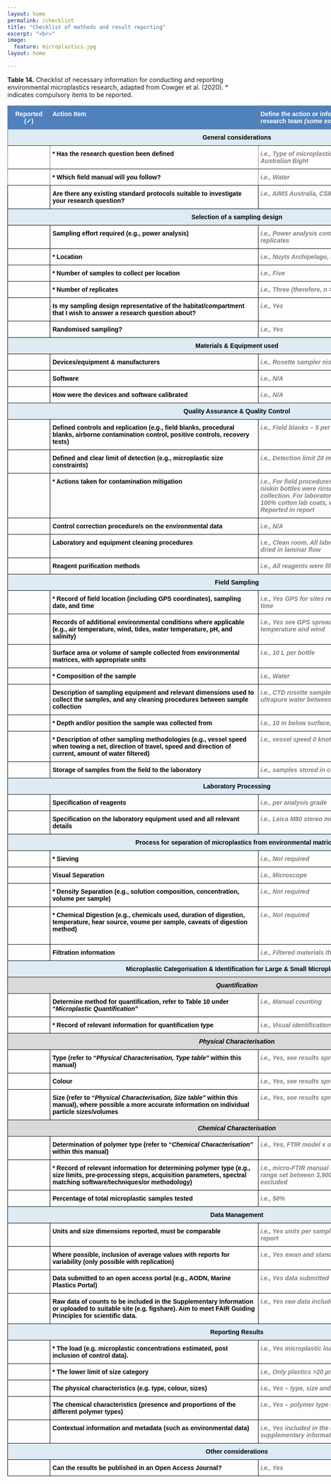 ```yaml
---
layout: home
permalink: /checklist
title: "Checklist of methods and result reporting"
excerpt: "<br>"
image:
  feature: microplastics.jpg
layout: home

---
```


**Table 14.** Checklist of necessary information for conducting and reporting environmental microplastics research, adapted from Cowger et al. (2020). * indicates compulsory items to be reported. 

<style type="text/css">
.tg  {border-collapse:collapse;border-spacing:0;}
.tg td{border-color:black;border-style:solid;border-width:1px;font-family:Arial, sans-serif;font-size:14px;
  overflow:hidden;padding:10px 5px;word-break:normal;}
.tg th{border-color:black;border-style:solid;border-width:1px;font-family:Arial, sans-serif;font-size:14px;
  font-weight:normal;overflow:hidden;padding:10px 5px;word-break:normal;}
.tg .tg-qyit{background-color:#D9D9D9;font-style:italic;font-weight:bold;text-align:center;vertical-align:top}
.tg .tg-1wig{font-weight:bold;text-align:left;vertical-align:top}
.tg .tg-0ryw{color:#7F7F7F;font-style:italic;font-weight:bold;text-align:left;vertical-align:top}
.tg .tg-udk0{background-color:#DEEBF4;border-color:inherit;font-weight:bold;text-align:center;vertical-align:top}
.tg .tg-tjft{background-color:#DEEBF4;font-weight:bold;text-align:center;vertical-align:top}
.tg .tg-zv36{background-color:#ffffff;border-color:inherit;font-weight:bold;text-align:left;vertical-align:top}
.tg .tg-8jfo{background-color:#ffffff;border-color:inherit;color:#7F7F7F;font-style:italic;font-weight:bold;text-align:left;
  vertical-align:top}
.tg .tg-gjb5{background-color:#4F81BD;border-color:inherit;color:#FFF;font-weight:bold;text-align:center;vertical-align:top}
.tg .tg-1f03{background-color:#4F81BD;border-color:inherit;color:#FFF;font-weight:bold;text-align:left;vertical-align:top}
.tg .tg-7g6k{background-color:#ffffff;border-color:inherit;font-weight:bold;text-align:center;vertical-align:top}
.tg .tg-amwm{font-weight:bold;text-align:center;vertical-align:top}
</style>
<table class="tg" style="undefined;table-layout: fixed; width: 1038px"><colgroup>
<col style="width: 96px">
<col style="width: 471px">
<col style="width: 471px">
</colgroup>
<thead>
  <tr>
    <th class="tg-gjb5"><span style="font-weight:700;font-style:normal;text-decoration:none;color:#FFF;background-color:transparent">Reported (✓)</span></th>
    <th class="tg-1f03"><span style="font-weight:700;font-style:normal;text-decoration:none;color:#FFF;background-color:transparent">Action Item</span></th>
    <th class="tg-1f03"><span style="font-weight:700;font-style:normal;text-decoration:none;color:#FFF;background-color:transparent">Define the action or information determined by you and your research team </span><span style="font-weight:700;font-style:italic;text-decoration:none;color:#FFF;background-color:transparent">(some examples provided)</span></th>
  </tr></thead>
<tbody>
  <tr>
    <td class="tg-udk0" colspan="3"><span style="font-weight:700;font-style:normal;text-decoration:none;color:#000;background-color:transparent">General considerations</span></td>
  </tr>
  <tr>
    <td class="tg-7g6k"><span style="font-weight:700;font-style:normal;text-decoration:none;color:#000"> </span></td>
    <td class="tg-zv36"><span style="font-weight:700;font-style:normal;text-decoration:none;color:#000">* Has the research question been defined</span></td>
    <td class="tg-8jfo"><span style="font-weight:700;font-style:italic;text-decoration:none;color:#7F7F7F">i.e., Type of microplastics in sea surface waters in the Great Australian Bight</span></td>
  </tr>
  <tr>
    <td class="tg-7g6k"><span style="font-weight:700;font-style:normal;text-decoration:none;color:#000"> </span></td>
    <td class="tg-zv36"><span style="font-weight:700;font-style:normal;text-decoration:none;color:#000">* Which field manual will you follow?</span></td>
    <td class="tg-8jfo"><span style="font-weight:700;font-style:italic;text-decoration:none;color:#7F7F7F">i.e., Water</span></td>
  </tr>
  <tr>
    <td class="tg-amwm"><span style="font-weight:700;font-style:normal;text-decoration:none;color:#000;background-color:transparent"> </span></td>
    <td class="tg-1wig"><span style="font-weight:700;font-style:normal;text-decoration:none;color:#000;background-color:transparent">Are there any existing standard protocols suitable to investigate your research question?</span></td>
    <td class="tg-0ryw"><span style="font-weight:700;font-style:italic;text-decoration:none;color:#7F7F7F;background-color:transparent">i.e., AIMS Australia, CSIRO Australia </span></td>
  </tr>
  <tr>
    <td class="tg-tjft" colspan="3"><span style="font-weight:700;font-style:normal;text-decoration:none;color:#000;background-color:transparent">Selection of a sampling design</span></td>
  </tr>
  <tr>
    <td class="tg-amwm"><span style="font-weight:700;font-style:normal;text-decoration:none;color:#000;background-color:transparent"> </span></td>
    <td class="tg-1wig"><span style="font-weight:700;font-style:normal;text-decoration:none;color:#000;background-color:transparent">Sampling effort required (e.g., power analysis)</span></td>
    <td class="tg-0ryw"><span style="font-weight:700;font-style:italic;text-decoration:none;color:#7F7F7F;background-color:transparent">i.e., Power analysis completed indicated we needed a minimum of 3 replicates</span></td>
  </tr>
  <tr>
    <td class="tg-amwm"><span style="font-weight:700;font-style:normal;text-decoration:none;color:#000;background-color:transparent"> </span></td>
    <td class="tg-1wig"><span style="font-weight:700;font-style:normal;text-decoration:none;color:#000;background-color:transparent">* Location</span></td>
    <td class="tg-0ryw"><span style="font-weight:700;font-style:italic;text-decoration:none;color:#7F7F7F;background-color:transparent">i.e., Nuyts Archipelago, Great Australian Bight </span></td>
  </tr>
  <tr>
    <td class="tg-amwm"><span style="font-weight:700;font-style:normal;text-decoration:none;color:#000;background-color:transparent"> </span></td>
    <td class="tg-1wig"><span style="font-weight:700;font-style:normal;text-decoration:none;color:#000;background-color:transparent">* Number of samples to collect per location</span></td>
    <td class="tg-0ryw"><span style="font-weight:700;font-style:italic;text-decoration:none;color:#7F7F7F;background-color:transparent">i.e., Five</span></td>
  </tr>
  <tr>
    <td class="tg-amwm"><span style="font-weight:700;font-style:normal;text-decoration:none;color:#000;background-color:transparent"> </span></td>
    <td class="tg-1wig"><span style="font-weight:700;font-style:normal;text-decoration:none;color:#000;background-color:transparent">* Number of replicates</span></td>
    <td class="tg-0ryw"><span style="font-weight:700;font-style:italic;text-decoration:none;color:#7F7F7F;background-color:transparent">i.e., Three (therefore, n = 3, N = 15)</span></td>
  </tr>
  <tr>
    <td class="tg-amwm"><span style="font-weight:700;font-style:normal;text-decoration:none;color:#000;background-color:transparent"> </span></td>
    <td class="tg-1wig"><span style="font-weight:700;font-style:normal;text-decoration:none;color:#000;background-color:transparent">Is my sampling design representative of the habitat/compartment that I wish to answer a research question about?</span></td>
    <td class="tg-0ryw"><span style="font-weight:700;font-style:italic;text-decoration:none;color:#7F7F7F;background-color:transparent">i.e., Yes </span></td>
  </tr>
  <tr>
    <td class="tg-amwm"><span style="font-weight:700;font-style:normal;text-decoration:none;color:#000;background-color:transparent"> </span></td>
    <td class="tg-1wig"><span style="font-weight:700;font-style:normal;text-decoration:none;color:#000;background-color:transparent">Randomised sampling?</span></td>
    <td class="tg-0ryw"><span style="font-weight:700;font-style:italic;text-decoration:none;color:#7F7F7F;background-color:transparent">i.e., Yes</span></td>
  </tr>
  <tr>
    <td class="tg-tjft" colspan="3"><span style="font-weight:700;font-style:normal;text-decoration:none;color:#000;background-color:transparent">Materials &amp; Equipment used</span></td>
  </tr>
  <tr>
    <td class="tg-amwm"><span style="font-weight:700;font-style:normal;text-decoration:none;color:#000;background-color:transparent"> </span></td>
    <td class="tg-1wig"><span style="font-weight:700;font-style:normal;text-decoration:none;color:#000;background-color:transparent">Devices/equipment &amp; manufacturers</span></td>
    <td class="tg-0ryw"><span style="font-weight:700;font-style:italic;text-decoration:none;color:#7F7F7F;background-color:transparent">i.e., Rosette sampler niskin bottles</span></td>
  </tr>
  <tr>
    <td class="tg-amwm"><span style="font-weight:700;font-style:normal;text-decoration:none;color:#000;background-color:transparent"> </span></td>
    <td class="tg-1wig"><span style="font-weight:700;font-style:normal;text-decoration:none;color:#000;background-color:transparent">Software</span></td>
    <td class="tg-0ryw"><span style="font-weight:700;font-style:italic;text-decoration:none;color:#7F7F7F;background-color:transparent">i.e., N/A</span></td>
  </tr>
  <tr>
    <td class="tg-amwm"><span style="font-weight:700;font-style:normal;text-decoration:none;color:#000;background-color:transparent"> </span></td>
    <td class="tg-1wig"><span style="font-weight:700;font-style:normal;text-decoration:none;color:#000;background-color:transparent">How were the devices and software calibrated</span></td>
    <td class="tg-0ryw"><span style="font-weight:700;font-style:italic;text-decoration:none;color:#7F7F7F;background-color:transparent">i.e., N/A</span></td>
  </tr>
  <tr>
    <td class="tg-tjft" colspan="3"><span style="font-weight:700;font-style:normal;text-decoration:none;color:#000;background-color:transparent">Quality Assurance &amp; Quality Control</span></td>
  </tr>
  <tr>
    <td class="tg-1wig"><span style="font-weight:700;font-style:normal;text-decoration:none;color:#000;background-color:transparent"> </span></td>
    <td class="tg-1wig"><span style="font-weight:700;font-style:normal;text-decoration:none;color:#000;background-color:transparent">Defined controls and replication (e.g., field blanks, procedural blanks, airborne contamination control, positive controls, recovery tests)</span></td>
    <td class="tg-0ryw"><span style="font-weight:700;font-style:italic;text-decoration:none;color:#7F7F7F;background-color:transparent">i.e., Field blanks – 5 per site, Procedural blanks – every 10 samples</span></td>
  </tr>
  <tr>
    <td class="tg-1wig"><span style="font-weight:700;font-style:normal;text-decoration:none;color:#000;background-color:transparent"> </span></td>
    <td class="tg-1wig"><span style="font-weight:700;font-style:normal;text-decoration:none;color:#000;background-color:transparent">Defined and clear limit of detection (e.g., microplastic size constraints)</span></td>
    <td class="tg-0ryw"><span style="font-weight:700;font-style:italic;text-decoration:none;color:#7F7F7F;background-color:transparent">i.e., Detection limit 20 mm</span></td>
  </tr>
  <tr>
    <td class="tg-1wig"><span style="font-weight:700;font-style:normal;text-decoration:none;color:#000;background-color:transparent"> </span></td>
    <td class="tg-1wig"><span style="font-weight:700;font-style:normal;text-decoration:none;color:#000;background-color:transparent">* Actions taken for contamination mitigation</span></td>
    <td class="tg-0ryw"><span style="font-weight:700;font-style:italic;text-decoration:none;color:#7F7F7F;background-color:transparent">i.e., For field procedures cotton clothing was worn by operators and niskin bottles were rinsed with ultrapure water between sample collection. For laboratory procedures a laminar hood was used, and 100% cotton lab coats, with leather boots worn in the laboratory. Reported in report</span></td>
  </tr>
  <tr>
    <td class="tg-1wig"><span style="font-weight:700;font-style:normal;text-decoration:none;color:#000;background-color:transparent"> </span></td>
    <td class="tg-1wig"><span style="font-weight:700;font-style:normal;text-decoration:none;color:#000;background-color:transparent">Control correction procedure/s on the environmental data</span></td>
    <td class="tg-0ryw"><span style="font-weight:700;font-style:italic;text-decoration:none;color:#7F7F7F;background-color:transparent">i.e., N/A</span></td>
  </tr>
  <tr>
    <td class="tg-1wig"><span style="font-weight:700;font-style:normal;text-decoration:none;color:#000;background-color:transparent"> </span></td>
    <td class="tg-1wig"><span style="font-weight:700;font-style:normal;text-decoration:none;color:#000;background-color:transparent">Laboratory and equipment cleaning procedures</span></td>
    <td class="tg-0ryw"><span style="font-weight:700;font-style:italic;text-decoration:none;color:#7F7F7F;background-color:transparent">i.e., Clean room. All labware were washed with ultrapure water and dried in laminar flow</span></td>
  </tr>
  <tr>
    <td class="tg-1wig"><span style="font-weight:700;font-style:normal;text-decoration:none;color:#000;background-color:transparent"> </span></td>
    <td class="tg-1wig"><span style="font-weight:700;font-style:normal;text-decoration:none;color:#000;background-color:transparent">Reagent purification methods</span></td>
    <td class="tg-0ryw"><span style="font-weight:700;font-style:italic;text-decoration:none;color:#7F7F7F;background-color:transparent">i.e., All reagents were filtered with 0.45 mm filter paper</span></td>
  </tr>
  <tr>
    <td class="tg-tjft" colspan="3"><span style="font-weight:700;font-style:normal;text-decoration:none;color:#000;background-color:transparent">Field Sampling</span></td>
  </tr>
  <tr>
    <td class="tg-1wig"><span style="font-weight:700;font-style:normal;text-decoration:none;color:#000;background-color:transparent"> </span></td>
    <td class="tg-1wig"><span style="font-weight:700;font-style:normal;text-decoration:none;color:#000;background-color:transparent">* Record of field location (including GPS coordinates), sampling date, and time</span></td>
    <td class="tg-0ryw"><span style="font-weight:700;font-style:italic;text-decoration:none;color:#7F7F7F;background-color:transparent">i.e., Yes GPS for sites recorded in excel spreadsheet with dates and time</span></td>
  </tr>
  <tr>
    <td class="tg-1wig"><span style="font-weight:700;font-style:normal;text-decoration:none;color:#000;background-color:transparent"> </span></td>
    <td class="tg-1wig"><span style="font-weight:700;font-style:normal;text-decoration:none;color:#000;background-color:transparent">Records of additional environmental conditions where applicable (e.g., air temperature, wind, tides, water temperature, pH, and salinity)</span></td>
    <td class="tg-0ryw"><span style="font-weight:700;font-style:italic;text-decoration:none;color:#7F7F7F;background-color:transparent">i.e., Yes see GPS spreadsheet for recorded water and air temperature and wind</span></td>
  </tr>
  <tr>
    <td class="tg-1wig"><span style="font-weight:700;font-style:normal;text-decoration:none;color:#000;background-color:transparent"> </span></td>
    <td class="tg-1wig"><span style="font-weight:700;font-style:normal;text-decoration:none;color:#000;background-color:transparent">Surface area or volume of sample collected from environmental matrices, with appropriate units</span></td>
    <td class="tg-0ryw"><span style="font-weight:700;font-style:italic;text-decoration:none;color:#7F7F7F;background-color:transparent">i.e., 10 L per bottle </span></td>
  </tr>
  <tr>
    <td class="tg-1wig"><span style="font-weight:700;font-style:normal;text-decoration:none;color:#000;background-color:transparent"> </span></td>
    <td class="tg-1wig"><span style="font-weight:700;font-style:normal;text-decoration:none;color:#000;background-color:transparent">* Composition of the sample</span></td>
    <td class="tg-0ryw"><span style="font-weight:700;font-style:italic;text-decoration:none;color:#7F7F7F;background-color:transparent">i.e., Water</span></td>
  </tr>
  <tr>
    <td class="tg-1wig"><span style="font-weight:700;font-style:normal;text-decoration:none;color:#000;background-color:transparent"> </span></td>
    <td class="tg-1wig"><span style="font-weight:700;font-style:normal;text-decoration:none;color:#000;background-color:transparent">Description of sampling equipment and relevant dimensions used to collect the samples, and any cleaning procedures between sample collection</span></td>
    <td class="tg-0ryw"><span style="font-weight:700;font-style:italic;text-decoration:none;color:#7F7F7F;background-color:transparent">i.e., CTD rosette sampler brand x. Niskin bottles were rinsed with ultrapure water between sample collection </span></td>
  </tr>
  <tr>
    <td class="tg-1wig"><span style="font-weight:700;font-style:normal;text-decoration:none;color:#000;background-color:transparent"> </span></td>
    <td class="tg-1wig"><span style="font-weight:700;font-style:normal;text-decoration:none;color:#000;background-color:transparent">* Depth and/or position the sample was collected from</span></td>
    <td class="tg-0ryw"><span style="font-weight:700;font-style:italic;text-decoration:none;color:#7F7F7F;background-color:transparent">i.e., 10 m below surface, &gt;1 km from shore</span></td>
  </tr>
  <tr>
    <td class="tg-1wig"><span style="font-weight:700;font-style:normal;text-decoration:none;color:#000;background-color:transparent"> </span></td>
    <td class="tg-1wig"><span style="font-weight:700;font-style:normal;text-decoration:none;color:#000;background-color:transparent">* Description of other sampling methodologies (e.g., vessel speed when towing a net, direction of travel, speed and direction of current, amount of water filtered)</span></td>
    <td class="tg-0ryw"><span style="font-weight:700;font-style:italic;text-decoration:none;color:#7F7F7F;background-color:transparent">i.e., vessel speed 0 knots, wind 10 knots SW,  </span></td>
  </tr>
  <tr>
    <td class="tg-1wig"><span style="font-weight:700;font-style:normal;text-decoration:none;color:#000;background-color:transparent"> </span></td>
    <td class="tg-1wig"><span style="font-weight:700;font-style:normal;text-decoration:none;color:#000;background-color:transparent">Storage of samples from the field to the laboratory</span></td>
    <td class="tg-0ryw"><span style="font-weight:700;font-style:italic;text-decoration:none;color:#7F7F7F;background-color:transparent">i.e., samples stored in cold, dark store room </span></td>
  </tr>
  <tr>
    <td class="tg-tjft" colspan="3"><span style="font-weight:700;font-style:normal;text-decoration:none;color:#000;background-color:transparent">Laboratory Processing</span></td>
  </tr>
  <tr>
    <td class="tg-1wig"><span style="font-weight:700;font-style:normal;text-decoration:none;color:#000;background-color:transparent"> </span></td>
    <td class="tg-1wig"><span style="font-weight:700;font-style:normal;text-decoration:none;color:#000;background-color:transparent">Specification of reagents</span></td>
    <td class="tg-0ryw"><span style="font-weight:700;font-style:italic;text-decoration:none;color:#7F7F7F;background-color:transparent">i.e., per analysis grade</span></td>
  </tr>
  <tr>
    <td class="tg-1wig"><span style="font-weight:700;font-style:normal;text-decoration:none;color:#000;background-color:transparent"> </span></td>
    <td class="tg-1wig"><span style="font-weight:700;font-style:normal;text-decoration:none;color:#000;background-color:transparent">Specification on the laboratory equipment used and all relevant details</span></td>
    <td class="tg-0ryw"><span style="font-weight:700;font-style:italic;text-decoration:none;color:#7F7F7F;background-color:transparent">i.e., Leica M80 stereo microscope, Whatman glass fibre filters</span></td>
  </tr>
  <tr>
    <td class="tg-tjft" colspan="3"><span style="font-weight:700;font-style:normal;text-decoration:none;color:#000;background-color:transparent">Process for separation of microplastics from environmental matrices</span></td>
  </tr>
  <tr>
    <td class="tg-1wig"><span style="font-weight:700;font-style:normal;text-decoration:none;color:#000;background-color:transparent"> </span></td>
    <td class="tg-1wig"><span style="font-weight:700;font-style:normal;text-decoration:none;color:#000;background-color:transparent">* Sieving</span></td>
    <td class="tg-0ryw"><span style="font-weight:700;font-style:italic;text-decoration:none;color:#7F7F7F;background-color:transparent">i.e., Not required</span></td>
  </tr>
  <tr>
    <td class="tg-1wig"><span style="font-weight:700;font-style:normal;text-decoration:none;color:#000;background-color:transparent"> </span></td>
    <td class="tg-1wig"><span style="font-weight:700;font-style:normal;text-decoration:none;color:#000;background-color:transparent">Visual Separation</span></td>
    <td class="tg-0ryw"><span style="font-weight:700;font-style:italic;text-decoration:none;color:#7F7F7F;background-color:transparent">i.e., Microscope</span></td>
  </tr>
  <tr>
    <td class="tg-1wig"><span style="font-weight:700;font-style:normal;text-decoration:none;color:#000;background-color:transparent"> </span></td>
    <td class="tg-1wig"><span style="font-weight:700;font-style:normal;text-decoration:none;color:#000;background-color:transparent">* Density Separation (e.g., solution composition, concentration, volume per sample)</span></td>
    <td class="tg-0ryw"><span style="font-weight:700;font-style:italic;text-decoration:none;color:#7F7F7F;background-color:transparent">i.e., Not required</span></td>
  </tr>
  <tr>
    <td class="tg-1wig"><span style="font-weight:700;font-style:normal;text-decoration:none;color:#000;background-color:transparent"> </span></td>
    <td class="tg-1wig"><span style="font-weight:700;font-style:normal;text-decoration:none;color:#000;background-color:transparent">* Chemical Digestion (e.g., chemicals used, duration of digestion, temperature, hear source, voume per sample, caveats of digestion method)</span><br><span style="font-weight:700;font-style:normal;text-decoration:none;color:#000;background-color:transparent"> </span></td>
    <td class="tg-0ryw"><span style="font-weight:700;font-style:italic;text-decoration:none;color:#7F7F7F;background-color:transparent">i.e., Not required</span></td>
  </tr>
  <tr>
    <td class="tg-1wig"><span style="font-weight:700;font-style:normal;text-decoration:none;color:#000;background-color:transparent"> </span></td>
    <td class="tg-1wig"><span style="font-weight:700;font-style:normal;text-decoration:none;color:#000;background-color:transparent">Filtration information</span></td>
    <td class="tg-0ryw"><span style="font-weight:700;font-style:italic;text-decoration:none;color:#7F7F7F;background-color:transparent">i.e., Filtered materials through 0.45 mm glass fibre filter</span></td>
  </tr>
  <tr>
    <td class="tg-tjft" colspan="3"><span style="font-weight:700;font-style:normal;text-decoration:none;color:#000;background-color:transparent">Microplastic Categorisation &amp; Identification for Large &amp; Small Microplastics</span></td>
  </tr>
  <tr>
    <td class="tg-qyit" colspan="3"><span style="font-weight:700;font-style:italic;text-decoration:none;color:#000;background-color:transparent">Quantification</span></td>
  </tr>
  <tr>
    <td class="tg-1wig"><span style="font-weight:700;font-style:normal;text-decoration:none;color:#000;background-color:transparent"> </span></td>
    <td class="tg-1wig"><span style="font-weight:700;font-style:normal;text-decoration:none;color:#000;background-color:transparent">Determine method for quantification, refer to Table 10 under “</span><span style="font-weight:700;font-style:italic;text-decoration:none;color:#000;background-color:transparent">Microplastic Quantification</span><span style="font-weight:700;font-style:normal;text-decoration:none;color:#000;background-color:transparent">”</span></td>
    <td class="tg-0ryw"><span style="font-weight:700;font-style:italic;text-decoration:none;color:#7F7F7F;background-color:transparent">i.e., Manual counting</span></td>
  </tr>
  <tr>
    <td class="tg-1wig"><span style="font-weight:700;font-style:normal;text-decoration:none;color:#000;background-color:transparent"> </span></td>
    <td class="tg-1wig"><span style="font-weight:700;font-style:normal;text-decoration:none;color:#000;background-color:transparent">* Record of relevant information for quantification type</span></td>
    <td class="tg-0ryw"><span style="font-weight:700;font-style:italic;text-decoration:none;color:#7F7F7F;background-color:transparent">i.e., Visual identification: limit of detection was 20 mm</span></td>
  </tr>
  <tr>
    <td class="tg-qyit" colspan="3"><span style="font-weight:700;font-style:italic;text-decoration:none;color:#000;background-color:transparent">Physical Characterisation</span></td>
  </tr>
  <tr>
    <td class="tg-1wig"><span style="font-weight:700;font-style:normal;text-decoration:none;color:#000;background-color:transparent"> </span></td>
    <td class="tg-1wig"><span style="font-weight:700;font-style:normal;text-decoration:none;color:#000;background-color:transparent">Type (refer to “</span><span style="font-weight:700;font-style:italic;text-decoration:none;color:#000;background-color:transparent">Physical Characterisation, Type table” </span><span style="font-weight:700;font-style:normal;text-decoration:none;color:#000;background-color:transparent">within this manual)</span></td>
    <td class="tg-0ryw"><span style="font-weight:700;font-style:italic;text-decoration:none;color:#7F7F7F;background-color:transparent">i.e., Yes, see results spreadsheet</span></td>
  </tr>
  <tr>
    <td class="tg-1wig"><span style="font-weight:700;font-style:normal;text-decoration:none;color:#000;background-color:transparent"> </span></td>
    <td class="tg-1wig"><span style="font-weight:700;font-style:normal;text-decoration:none;color:#000;background-color:transparent">Colour </span></td>
    <td class="tg-0ryw"><span style="font-weight:700;font-style:italic;text-decoration:none;color:#7F7F7F;background-color:transparent">i.e., Yes, see results spreadsheet</span></td>
  </tr>
  <tr>
    <td class="tg-1wig"><span style="font-weight:700;font-style:normal;text-decoration:none;color:#000;background-color:transparent"> </span></td>
    <td class="tg-1wig"><span style="font-weight:700;font-style:normal;text-decoration:none;color:#000;background-color:transparent">Size (refer to “</span><span style="font-weight:700;font-style:italic;text-decoration:none;color:#000;background-color:transparent">Physical Characterisation, Size table” </span><span style="font-weight:700;font-style:normal;text-decoration:none;color:#000;background-color:transparent">within this manual), where possible a more accurate information on individual particle sizes/volumes</span></td>
    <td class="tg-0ryw"><span style="font-weight:700;font-style:italic;text-decoration:none;color:#7F7F7F;background-color:transparent">i.e., Yes, see results spreadsheet</span></td>
  </tr>
  <tr>
    <td class="tg-qyit" colspan="3"><span style="font-weight:700;font-style:italic;text-decoration:none;color:#000;background-color:transparent">Chemical Characterisation</span></td>
  </tr>
  <tr>
    <td class="tg-1wig"><span style="font-weight:700;font-style:normal;text-decoration:none;color:#000;background-color:transparent"> </span></td>
    <td class="tg-1wig"><span style="font-weight:700;font-style:normal;text-decoration:none;color:#000;background-color:transparent">Determination of polymer type (refer to “</span><span style="font-weight:700;font-style:italic;text-decoration:none;color:#000;background-color:transparent">Chemical Characterisation” </span><span style="font-weight:700;font-style:normal;text-decoration:none;color:#000;background-color:transparent">within this manual)</span></td>
    <td class="tg-0ryw"><span style="font-weight:700;font-style:italic;text-decoration:none;color:#7F7F7F;background-color:transparent">i.e., Yes, FTIR model x used, see results spreadsheet</span></td>
  </tr>
  <tr>
    <td class="tg-1wig"><span style="font-weight:700;font-style:normal;text-decoration:none;color:#000;background-color:transparent"> </span></td>
    <td class="tg-1wig"><span style="font-weight:700;font-style:normal;text-decoration:none;color:#000;background-color:transparent">* Record of relevant information for determining polymer type (e.g., size limits, pre-processing steps, acquisition parameters, spectral matching software/techniques/or methodology)</span></td>
    <td class="tg-0ryw"><span style="font-weight:700;font-style:italic;text-decoration:none;color:#7F7F7F;background-color:transparent">i.e., micro-FTIR manual sample loading, Bruker library x, spectral range set between 3,900 and 650 cm</span>-1<span style="font-weight:700;font-style:italic;text-decoration:none;color:#7F7F7F;background-color:transparent"> with 2,500 and 1,900 cm</span>-1<span style="font-weight:700;font-style:italic;text-decoration:none;color:#7F7F7F;background-color:transparent"> excluded</span></td>
  </tr>
  <tr>
    <td class="tg-1wig"><span style="font-weight:700;font-style:normal;text-decoration:none;color:#000;background-color:transparent"> </span></td>
    <td class="tg-1wig"><span style="font-weight:700;font-style:normal;text-decoration:none;color:#000;background-color:transparent">Percentage of total microplastic samples tested</span></td>
    <td class="tg-0ryw"><span style="font-weight:700;font-style:italic;text-decoration:none;color:#7F7F7F;background-color:transparent">i.e., 50%</span></td>
  </tr>
  <tr>
    <td class="tg-tjft" colspan="3"><span style="font-weight:700;font-style:normal;text-decoration:none;color:#000;background-color:transparent">Data Management</span></td>
  </tr>
  <tr>
    <td class="tg-1wig"><span style="font-weight:700;font-style:normal;text-decoration:none;color:#000;background-color:transparent"> </span></td>
    <td class="tg-1wig"><span style="font-weight:700;font-style:normal;text-decoration:none;color:#000;background-color:transparent">Units and size dimensions reported, must be comparable</span></td>
    <td class="tg-0ryw"><span style="font-weight:700;font-style:italic;text-decoration:none;color:#7F7F7F;background-color:transparent">i.e., Yes units per sample, weight and raw data were included in the report</span></td>
  </tr>
  <tr>
    <td class="tg-1wig"><span style="font-weight:700;font-style:normal;text-decoration:none;color:#000;background-color:transparent"> </span></td>
    <td class="tg-1wig"><span style="font-weight:700;font-style:normal;text-decoration:none;color:#000;background-color:transparent">Where possible, inclusion of average values with reports for variability (only possible with replication)</span></td>
    <td class="tg-0ryw"><span style="font-weight:700;font-style:italic;text-decoration:none;color:#7F7F7F;background-color:transparent">i.e., Yes mean and standard error reported</span></td>
  </tr>
  <tr>
    <td class="tg-1wig"><span style="font-weight:700;font-style:normal;text-decoration:none;color:#000;background-color:transparent"> </span></td>
    <td class="tg-1wig"><span style="font-weight:700;font-style:normal;text-decoration:none;color:#000;background-color:transparent">Data submitted to an open access portal (e.g., AODN, Marine Plastics Portal) </span></td>
    <td class="tg-0ryw"><span style="font-weight:700;font-style:italic;text-decoration:none;color:#7F7F7F;background-color:transparent">i.e., Yes data submitted to AODN</span></td>
  </tr>
  <tr>
    <td class="tg-1wig"><span style="font-weight:700;font-style:normal;text-decoration:none;color:#000;background-color:transparent"> </span></td>
    <td class="tg-1wig"><span style="font-weight:700;font-style:normal;text-decoration:none;color:#000;background-color:transparent">Raw data of counts to be included in the Supplementary Information or uploaded to suitable site (e.g. figshare). Aim to meet FAIR Guiding Principles for scientific data.</span></td>
    <td class="tg-0ryw"><span style="font-weight:700;font-style:italic;text-decoration:none;color:#7F7F7F;background-color:transparent">i.e., Yes raw data included </span></td>
  </tr>
  <tr>
    <td class="tg-tjft" colspan="3"><span style="font-weight:700;font-style:normal;text-decoration:none;color:#000;background-color:transparent">Reporting Results</span></td>
  </tr>
  <tr>
    <td class="tg-1wig"><span style="font-weight:700;font-style:normal;text-decoration:none;color:#000;background-color:transparent"> </span></td>
    <td class="tg-1wig"><span style="font-weight:700;font-style:normal;text-decoration:none;color:#000;background-color:transparent">* The load (e.g. microplastic concentrations estimated, post inclusion of control data). </span></td>
    <td class="tg-0ryw"><span style="font-weight:700;font-style:italic;text-decoration:none;color:#7F7F7F;background-color:transparent">i.e., Yes microplastic load per litre reported. </span></td>
  </tr>
  <tr>
    <td class="tg-1wig"><span style="font-weight:700;font-style:normal;text-decoration:none;color:#000;background-color:transparent"> </span></td>
    <td class="tg-1wig"><span style="font-weight:700;font-style:normal;text-decoration:none;color:#000;background-color:transparent">* The lower limit of size category</span></td>
    <td class="tg-0ryw"><span style="font-weight:700;font-style:italic;text-decoration:none;color:#7F7F7F;background-color:transparent">i.e., Only plastics &gt;20 µm were recorded</span></td>
  </tr>
  <tr>
    <td class="tg-1wig"><span style="font-weight:700;font-style:normal;text-decoration:none;color:#000;background-color:transparent"> </span></td>
    <td class="tg-1wig"><span style="font-weight:700;font-style:normal;text-decoration:none;color:#000;background-color:transparent">The physical characteristics (e.g. type, colour, sizes)</span></td>
    <td class="tg-0ryw"><span style="font-weight:700;font-style:italic;text-decoration:none;color:#7F7F7F;background-color:transparent">i.e., Yes – type, size and colour is reported</span></td>
  </tr>
  <tr>
    <td class="tg-1wig"><span style="font-weight:700;font-style:normal;text-decoration:none;color:#000;background-color:transparent"> </span></td>
    <td class="tg-1wig"><span style="font-weight:700;font-style:normal;text-decoration:none;color:#000;background-color:transparent">The chemical characteristics (presence and proportions of the different polymer types)</span></td>
    <td class="tg-0ryw"><span style="font-weight:700;font-style:italic;text-decoration:none;color:#7F7F7F;background-color:transparent">i.e., Yes – polymer type for 50% of samples tested reported</span></td>
  </tr>
  <tr>
    <td class="tg-1wig"><span style="font-weight:700;font-style:normal;text-decoration:none;color:#000;background-color:transparent"> </span></td>
    <td class="tg-1wig"><span style="font-weight:700;font-style:normal;text-decoration:none;color:#000;background-color:transparent">Contextual information and metadata (such as environmental data)</span></td>
    <td class="tg-0ryw"><span style="font-weight:700;font-style:italic;text-decoration:none;color:#7F7F7F;background-color:transparent">i.e., Yes included in the Materials and Methods section and supplementary information</span></td>
  </tr>
  <tr>
    <td class="tg-tjft" colspan="3"><span style="font-weight:700;font-style:normal;text-decoration:none;color:#000;background-color:transparent">Other considerations</span></td>
  </tr>
  <tr>
    <td class="tg-1wig"><span style="font-weight:700;font-style:normal;text-decoration:none;color:#000;background-color:transparent"> </span></td>
    <td class="tg-1wig"><span style="font-weight:700;font-style:normal;text-decoration:none;color:#000;background-color:transparent">Can the results be published in an Open Access Journal?</span></td>
    <td class="tg-0ryw"><span style="font-weight:700;font-style:italic;text-decoration:none;color:#7F7F7F;background-color:transparent">i.e., Yes</span></td>
  </tr>
</tbody></table>
